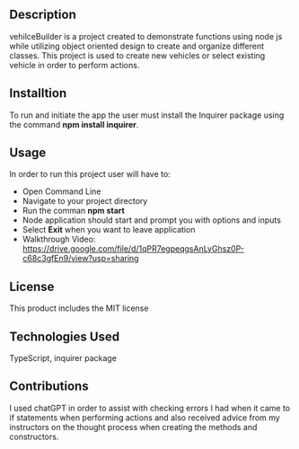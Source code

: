 ## Description
vehilceBuilder is a project created to demonstrate functions using node js while utilizing object oriented design to create and organize different classes. This project is used to create new vehicles or select existing vehicle in order to perform actions.
## Installtion 
To run and initiate the app the user must install the Inquirer package using the command **npm install inquirer**. 
## Usage
In order to run this project user will have to:
* Open Command Line
* Navigate to your project directory
* Run the comman **npm start**
* Node application should start and prompt you with options and inputs
* Select **Exit** when you want to leave application
* Walkthrough Video: https://drive.google.com/file/d/1qPR7egpeqgsAnLyGhsz0P-c68c3gfEn9/view?usp=sharing
## License
This product includes the MIT license
## Technologies Used
TypeScript, inquirer package
## Contributions
I used chatGPT in order to assist with checking errors I had when it came to if statements when performing actions and also received advice from my instructors on the thought process when creating the methods and constructors. 
